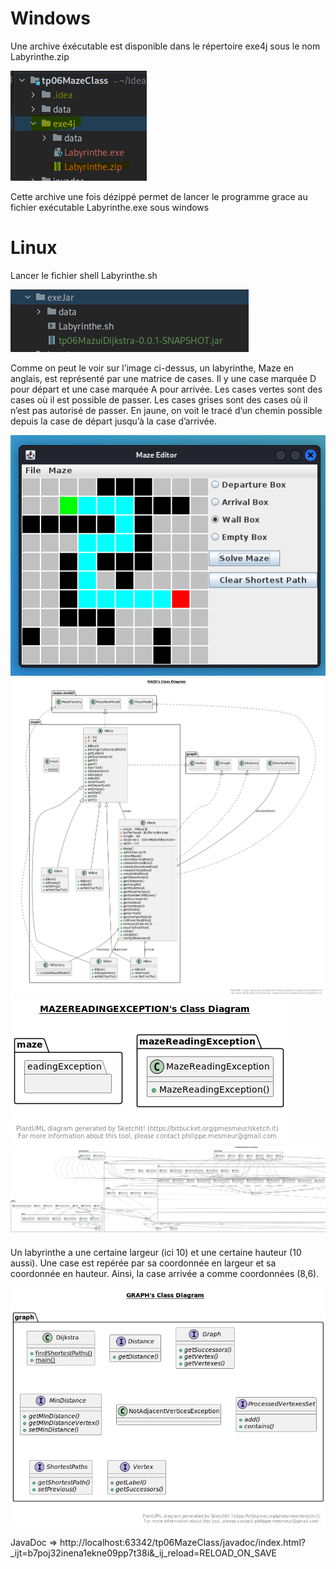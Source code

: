 # **Windows**

Une archive éxécutable est disponible dans le répertoire exe4j sous le nom Labyrinthe.zip

![img_4.png](img_4.png)

Cette archive une fois dézippé permet de lancer le programme grace au fichier exécutable Labyrinthe.exe sous windows

# **Linux**

Lancer le fichier shell Labyrinthe.sh

![img_13.png](img_13.png)

Comme on peut le voir sur l’image ci-dessus, un labyrinthe, Maze en anglais, est représenté par une matrice de cases. Il
y une case marquée D pour départ et une case marquée A pour arrivée. Les cases vertes sont des cases où il est possible
de passer. Les cases grises sont des cases où il n’est pas autorisé de passer. En jaune, on voit le tracé d’un chemin
possible depuis la case de départ jusqu’à la case d’arrivée.


![img_8.png](img_8.png)
![img_10.png](img_10.png)
![img_11.png](img_11.png)
![img_12.png](img_12.png)

Un labyrinthe a une certaine largeur (ici 10) et une certaine hauteur (10 aussi). Une case est repérée par sa coordonnée
en largeur et sa coordonnée en hauteur. Ainsi, la case arrivée a comme coordonnées (8,6).

![img_9.png](img_9.png)

JavaDoc
=> http://localhost:63342/tp06MazeClass/javadoc/index.html?_ijt=b7poj32inena1ekne09pp7t38i&_ij_reload=RELOAD_ON_SAVE